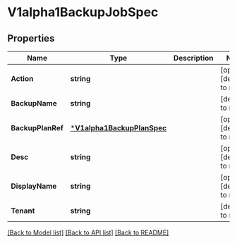 # V1alpha1BackupJobSpec

## Properties
Name | Type | Description | Notes
------------ | ------------- | ------------- | -------------
**Action** | **string** |  | [optional] [default to null]
**BackupName** | **string** |  | [default to null]
**BackupPlanRef** | [***V1alpha1BackupPlanSpec**](v1alpha1.BackupPlanSpec.md) |  | [optional] [default to null]
**Desc** | **string** |  | [optional] [default to null]
**DisplayName** | **string** |  | [optional] [default to null]
**Tenant** | **string** |  | [default to null]

[[Back to Model list]](../README.md#documentation-for-models) [[Back to API list]](../README.md#documentation-for-api-endpoints) [[Back to README]](../README.md)


